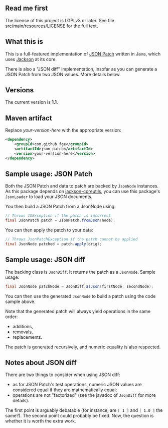 ## Read me first

The license of this project is LGPLv3 or later. See file src/main/resources/LICENSE for the full
text.

## What this is

This is a full-featured implementation of [JSON
Patch](http://tools.ietf.org/html/draft-ietf-appsawg-json-patch-10) written in Java, which uses
[Jackson](http://jackson.codehaus.org) at its core.

There is also a "JSON diff" implementation, insofar as you can generate a JSON Patch from two JSON
values. More details below.

## Versions

The current version is **1.1**.

## Maven artifact

Replace _your-version-here_ with the appropriate version:

```xml
<dependency>
    <groupId>com.github.fge</groupId>
    <artifactId>json-patch</artifactId>
    <version>your-version-here</version>
</dependency>
```

## Sample usage: JSON Patch

Both the JSON Patch and data to patch are backed by `JsonNode` instances. As this package depends on
[jackson-coreutils](https://github.com/fge/jackson-coreutils), you can use this package's
`JsonLoader` to load your JSON documents.

You then build a JSON Patch from a JsonNode using:

```java
// Throws IOException if the patch is incorrect
final JsonPatch patch = JsonPatch.fromJson(node);
```

You can then apply the patch to your data:

```java
// Throws JsonPatchException if the patch cannot be applied
final JsonNode patched = patch.apply(orig);
```

## Sample usage: JSON diff

The backing class is `JsonDiff`. It returns the patch as a `JsonNode`. Sample usage:

```java
final JsonNode patchNode = JsonDiff.asJson(firstNode, secondNode);
```

You can then use the generated `JsonNode` to build a patch using the code sample above.

Note that the generated patch will always yield operations in the same order:

* additions,
* removals,
* replacements.

The patch is generated recursively, and numeric equality is also respected.

## Notes about JSON diff

There are two things to consider when using JSON diff:

* as for JSON Patch's test operations, numeric JSON values are considered equal if they are
  mathematically equal;
* operations are not "factorized" (see the javadoc of `JsonDiff` for more details).

The first point is arguably debatable (for instance, are `[ 1 ]` and `[ 1.0 ]` the same?). The
second point could probably be fixed. Now, the question is whether it is worth the extra work.

